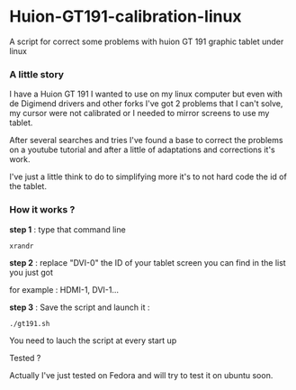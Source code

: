 # Huion-GT191-calibration-linux

A script for correct some problems with huion GT 191 graphic tablet under linux

### A little story

I have a Huion GT 191 I wanted to use on my linux computer but even with de Digimend drivers and other forks I've got 2 problems that I can't solve, my cursor were not calibrated or I needed to mirror screens to use my tablet.

After several searches and tries I've found a base to correct the problems on a youtube tutorial and after a little of adaptations and corrections it's work.

I've just a little think to do to simplifying more it's to not hard code the id of the tablet.

### How it works ?

**step 1** : type that command line

```text
xrandr
```

**step 2** : replace "DVI-0" the ID of your tablet screen you can find in the list you just got

for example : HDMI-1, DVI-1...

**step 3** : Save the script and launch it : 

```text
./gt191.sh
```

You need to lauch the script at every start up

Tested ?

Actually I've just tested on Fedora and will try to test it on ubuntu soon.

